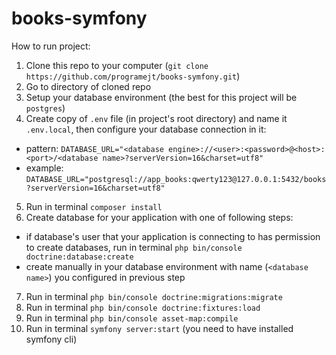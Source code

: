 # books-symfony

How to run project:

1. Clone this repo to your computer (`git clone https://github.com/programejt/books-symfony.git`)
2. Go to directory of cloned repo
3. Setup your database environment (the best for this project will be `postgres`)
4. Create copy of `.env` file (in project's root directory) and name it `.env.local`, then configure your database connection in it:
  - pattern: `DATABASE_URL="<database engine>://<user>:<password>@<host>:<port>/<database name>?serverVersion=16&charset=utf8"`
  - example: `DATABASE_URL="postgresql://app_books:qwerty123@127.0.0.1:5432/books?serverVersion=16&charset=utf8"`
5. Run in terminal `composer install`
6. Create database for your application with one of following steps:
  - if database's user that your application is connecting to has permission to create databases, run in terminal `php bin/console doctrine:database:create`
  - create manually in your database environment with name (`<database name>`) you configured in previous step
7. Run in terminal `php bin/console doctrine:migrations:migrate`
8. Run in terminal `php bin/console doctrine:fixtures:load`
9. Run in terminal `php bin/console asset-map:compile`
10. Run in terminal `symfony server:start` (you need to have installed symfony cli)